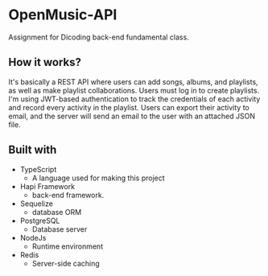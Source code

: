 # OpenMusic-API
Assignment for Dicoding back-end fundamental class.

## How it works?
It's basically a REST API where users can add songs, albums, and playlists, as well as make playlist collaborations. Users must log in to create playlists. I'm using JWT-based authentication to track the credentials of each activity and record every activity in the playlist. Users can export their activity to email, and the server will send an email to the user with an attached JSON file.

## Built with
- TypeScript
  * A language used for making this project
- Hapi Framework
  * back-end framework.
- Sequelize
  * database ORM
- PostgreSQL
  * Database server
- NodeJs
  * Runtime environment
- Redis
  * Server-side caching
